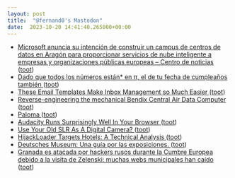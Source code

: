 ```yaml
---
layout: post
title:  "@fernand0's Mastodon"
date:  2023-10-20 14:41:40.265000+00:00
---
```

*  [Microsoft anuncia su intención de construir un campus de centros de datos en Aragón para proporcionar servicios de nube inteligente a empresas y organizaciones públicas europeas – Centro de noticias ](https://news.microsoft.com/es-es/2023/10/10/microsoft-anuncia-su-intencion-de-construir-un-campus-de-centros-de-datos-en-aragon-para-proporcionar-servicios-de-nube-inteligente-a-empresas-y-organizaciones-publicas-europeas) ([toot](https://mastodon.social/@fernand0/111267866231652112))
*  [Dado que todos los números están&ast; en π, el de tu fecha de cumpleaños también ](https://www.microsiervos.com/archivo/matematicas/todos-los-numeros-estan-en-pi-fecha-cumpleanos.htm) ([toot](https://mastodon.social/@fernand0/111267535404537512))
*  [These Email Templates Make Inbox Management so Much Easier ](https://lifehacker.com/these-email-templates-make-inbox-management-so-much-eas-185090751) ([toot](https://mastodon.social/@fernand0/111267335029264468))
*  [Reverse-engineering the mechanical Bendix Central Air Data Computer ](http://www.righto.com/2023/10/bendix-cadc-reverse-engineering.htm) ([toot](https://mastodon.social/@fernand0/111267089681322629))
*  [Paloma ](https://www.flickr.com/photos/fernand0/53267586385) ([toot](https://mastodon.social/@fernand0/111267068537857254))
*  [Audacity Runs Surprisingly Well In Your Browser ](https://hackaday.com/2023/10/05/audacity-runs-surprisingly-well-in-your-browser) ([toot](https://mastodon.social/@fernand0/111266903316684069))
*  [Use Your Old SLR As A Digital Camera? ](https://hackaday.com/2023/10/09/use-your-old-slr-as-a-digital-camera) ([toot](https://mastodon.social/@fernand0/111266694367361670))
*  [HijackLoader Targets Hotels: A Technical Analysis  ](https://alpine-sec.medium.com/hijackloader-targets-hotels-a-technical-analysis-c2795fc4f3a3) ([toot](https://mastodon.social/@fernand0/111266454915258535))
*  [Deutsches Museum: Una guía por las exposiciones. ](https://fotografiasenmovimiento.wordpress.com/2023/10/05/deutsches-museum-guide-through-the-collections) ([toot](https://mastodon.social/@fernand0/111266222965191339))
*  [Granada es atacada por hackers rusos durante la Cumbre Europea debido a la visita de Zelenski: muchas webs municipales han caído ](https://www.genbeta.com/seguridad/granada-atacada-hackers-rusos-durante-cumbre-europea-debido-a-visita-zelenski-muchas-webs-municipales-han-caid) ([toot](https://mastodon.social/@fernand0/111266110621949659))
